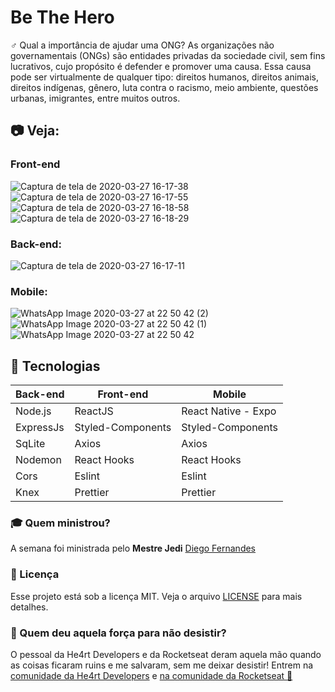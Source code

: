# Be The Hero
♂️ Qual a importância de ajudar uma ONG?
As organizações não governamentais (ONGs) são entidades privadas da sociedade civil, sem fins lucrativos, cujo propósito é defender e promover uma causa. Essa causa pode ser virtualmente de qualquer tipo: direitos humanos, direitos animais, direitos indígenas, gênero, luta contra o racismo, meio ambiente, questões urbanas, imigrantes, entre muitos outros.

## :camera: Veja:

### Front-end

![Captura de tela de 2020-03-27 16-17-38](https://user-images.githubusercontent.com/46541402/77792440-24c37680-7047-11ea-8223-94777d3c4d44.png)
![Captura de tela de 2020-03-27 16-17-55](https://user-images.githubusercontent.com/46541402/77792460-2db44800-7047-11ea-8238-c3a32452e12a.png)
![Captura de tela de 2020-03-27 16-18-58](https://user-images.githubusercontent.com/46541402/77792482-360c8300-7047-11ea-9713-88dbf333aa5f.png)
![Captura de tela de 2020-03-27 16-18-29](https://user-images.githubusercontent.com/46541402/77792486-36a51980-7047-11ea-9937-b3d34f4badbc.png)



### Back-end:
![Captura de tela de 2020-03-27 16-17-11](https://user-images.githubusercontent.com/46541402/77792549-4f153400-7047-11ea-963d-8ef5d5aa5e5c.png)

### Mobile:


![WhatsApp Image 2020-03-27 at 22 50 42 (2)](https://user-images.githubusercontent.com/46541402/77812203-923ec980-707e-11ea-9d91-c3330f5cebdd.jpeg)<br>
![WhatsApp Image 2020-03-27 at 22 50 42 (1)](https://user-images.githubusercontent.com/46541402/77812205-92d76000-707e-11ea-85a8-f4e59b137aa4.jpeg)<br>
![WhatsApp Image 2020-03-27 at 22 50 42](https://user-images.githubusercontent.com/46541402/77812206-936ff680-707e-11ea-8cf0-b324fbcb3197.jpeg)


## :rocket: Tecnologias

<table>
  <thead>
    <th>Back-end</th>
    <th>Front-end</th>
    <th>Mobile</th>
  </thead>
  <tbody>
    <tr>
      <td>Node.js</td>
      <td>ReactJS</td>
      <td>React Native - Expo</td>
    </tr>
    <tr>
      <td>ExpressJs</td>
      <td>Styled-Components</td>
      <td>Styled-Components</td>
    </tr>
    <tr>
      <td>SqLite</td>
      <td>Axios</td>
      <td>Axios</td>
    </tr>
    <tr>
      <td>Nodemon</td>
      <td>React Hooks</td>
      <td>React Hooks</td>
    </tr>
    <tr>
      <td>Cors</td>
      <td>Eslint</td>
      <td>Eslint</td>
    </tr>
    <tr>
      <td>Knex</td>
      <td>Prettier</td>
      <td>Prettier</td>
    </tr>
  </tbody>
</table>

### :mortar_board: Quem ministrou?

A semana foi ministrada pelo <b>Mestre Jedi</b> [Diego Fernandes](https://github.com/diego3g)

### :memo: Licença

Esse projeto está sob a licença MIT. Veja o arquivo [LICENSE](LICENSE.md) para mais detalhes.

### :muscle: Quem deu aquela força para não desistir?

O pessoal da He4rt Developers e da Rocketseat deram aquela mão quando as coisas ficaram ruins e me salvaram, sem me deixar desistir!
Entrem na [comunidade da He4rt Developers](https://discord.gg/8mA4CM2) e [na comunidade da Rocketseat :rocket:](https://discordapp.com/invite/gCRAFhc)
